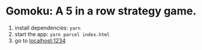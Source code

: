 # Gomoku: A 5 in a row strategy game.

1. install dependencies: `yarn`
2. start the app: `yarn parcel index.html`
3. go to [localhost:1234](http://localhost:1234)
